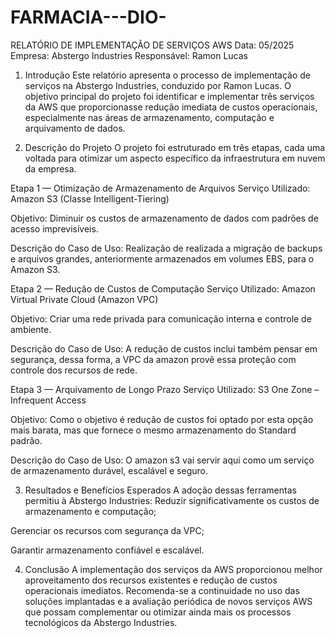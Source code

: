 # FARMACIA---DIO-


RELATÓRIO DE IMPLEMENTAÇÃO DE SERVIÇOS AWS
Data: 05/2025
 Empresa: Abstergo Industries
 Responsável: Ramon Lucas

1. Introdução
Este relatório apresenta o processo de implementação de serviços na Abstergo Industries, conduzido por Ramon Lucas.
O objetivo principal do projeto foi identificar e implementar três serviços da AWS que proporcionasse redução imediata de custos operacionais, especialmente nas áreas de armazenamento, computação e arquivamento de dados.

2. Descrição do Projeto
O projeto foi estruturado em três etapas, cada uma voltada para otimizar um aspecto específico da infraestrutura em nuvem da empresa.

Etapa 1 — Otimização de Armazenamento de Arquivos
Serviço Utilizado: Amazon S3 (Classe Intelligent-Tiering)


Objetivo: Diminuir os  custos de armazenamento de dados com padrões de acesso imprevisíveis.


Descrição do Caso de Uso: Realização de realizada a migração de backups e arquivos grandes, anteriormente armazenados em volumes EBS, para o Amazon S3.



Etapa 2 — Redução de Custos de Computação
Serviço Utilizado: Amazon Virtual Private Cloud (Amazon VPC)


Objetivo: Criar uma rede privada para comunicação interna e controle de ambiente.


Descrição do Caso de Uso: A redução de custos inclui também pensar em segurança, dessa forma, a VPC da amazon provê essa proteção com controle dos recursos de rede.

Etapa 3 — Arquivamento de Longo Prazo
Serviço Utilizado:  S3 One Zone – Infrequent Access


Objetivo: Como o objetivo é redução de custos foi optado por esta opção mais barata,  mas que fornece o mesmo armazenamento do Standard padrão.


Descrição do Caso de Uso: O amazon s3 vai servir aqui como um serviço de armazenamento durável, escalável e seguro.



3. Resultados e Benefícios Esperados
A adoção dessas ferramentas permitiu à Abstergo Industries:
Reduzir significativamente os custos de armazenamento e computação;


Gerenciar os recursos com segurança da VPC;


Garantir armazenamento confiável e escalável.

4. Conclusão
A implementação dos serviços da AWS proporcionou melhor aproveitamento dos recursos existentes e redução de custos operacionais imediatos.
Recomenda-se a continuidade no uso das soluções implantadas e a avaliação periódica de novos serviços AWS que possam complementar ou otimizar ainda mais os processos tecnológicos da Abstergo Industries.



